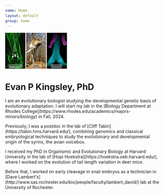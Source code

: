 ```yaml
---
name: Home
layout: default
group: home
---
```


<img src="/static/img/research_img.jpg" class="img-responsive center-block" style="max-width: 200px;">

<h1 class="text-center">Evan P Kingsley, PhD</h1>

<p class="lead text-justify">
I am an evolutionary biologist studying the developmental genetic basis of evolutionary adaptation. I will start my lab in the [Biology Department at Rhodes College](https://www.rhodes.edu/academics/majors-minors/biology) in Fall, 2024.
</p>
<p class="lead text-justify">
Previously, I was a postdoc in the lab of [Cliff Tabin](https://tabin.hms.harvard.edu/), combining genomics and classical embryological techniques to study the evolutionary and developmental origin of the syrinx, the avian voicebox.
</p>
<p class="lead text-justify">
I received my PhD in Organismic and Evolutionary Biology at Harvard University in the lab of [Hopi Hoekstra](https://hoekstra.oeb.harvard.edu/), where I worked on the evolution of tail length variation in deer mice.
</p>
<p class="lead text-justify">
Before that, I worked on early cleavage in snail embryos as a technician in [Dave Lambert's](http://www.sas.rochester.edu/bio/people/faculty/lambert_david/) lab at the University of Rochester.
</p>
